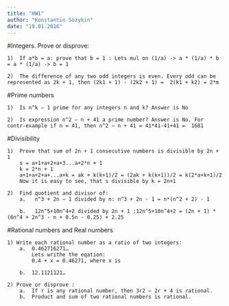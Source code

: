 ```yaml
---
title: "HW1"
author: "Konstantin Sozykin"
date: "19.01.2016"
---
```


#Integers. Prove or disprove:  

	1)  If a*b = a: prove that b = 1 : Lets mul on (1/a) -> a * (1/a) * b = a * (1/a) -> b = 1
	
	2)  The difference of any two odd integers is even. Every odd can be represented as 2k + 1, then (2k1 + 1) - (2k2 + 1) =  2(k1 + k2) = 2*m
	
#Prime numbers 

	1)  Is n^k – 1 prime for any integers n and k? Answer is No
	
	2)  Is expression n^2 – n + 41 a prime number? Answer is No. For contr-example if n = 41, then n^2 – n + 41 = 41*41-41+41 =  1681
 	
#Divisibility 

	1)  Prove that sum of 2n + 1 consecutive numbers is divisible by 2n + 1
		s = a+1+a+2+a+3...a+2*n + 1
		k = 2*n + 1
		a+1+a+2+a+...a+k = ak + k(k+1)/2 = (2ak + k(k+1))/2 = k(2*a+k+1)/2
		Now it is easy to see, that s divisible by k = 2n+1
		
	2)  Find quotient and divisor of: 
		a.   n^3 + 2n – 1 divided by n: n^3 + 2n - 1 = n*(n^2 + 2) - 1
		
		b.   12n^5+10n^4+2 divided by 2n + 1 :12n^5+10n^4+2 = (2n + 1) * (6n^4 + 2n^3 - n + 0.5n - 0.25) + 2.25

#Rational numbers and Real numbers
	
	1) Write each rational number as a ratio of two integers: 
		a.  0.462716271…
		    Lets writhe the eqation:
		    0.4 + x = 0.46271, where x is
		    
		b.  12.1121121… 
		
	2) Prove or disprove :  
		a.  If r is any rational number, then 3r2 − 2r + 4 is rational.  
		b.  Product and sum of two rational numbers is rational. 
